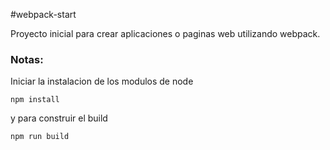 #webpack-start

Proyecto inicial para crear aplicaciones o paginas web utilizando webpack.

### Notas:

Iniciar la instalacion de los modulos de node

```
npm install
```

y para construir el build

```
npm run build
```
